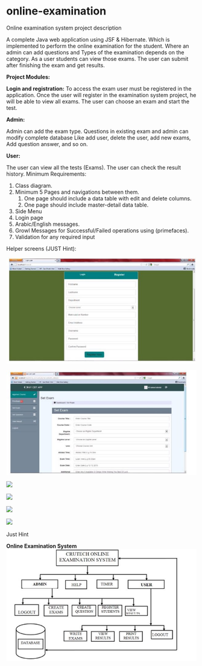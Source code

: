 # online-examination

Online examination system project description

A complete Java web application using JSF & Hibernate. Which is implemented to perform the online examination for the student. Where an admin can add questions and Types of the examination depends on the category. As a user students can view those exams. The user can submit after finishing the exam and get results. 

**Project Modules:** 

**Login and registration:** To access the exam user must be registered in the application. Once the user will register in the examination system project, he will be able to view all exams. The user can choose an exam and start the test. 

**Admin:** 

Admin can add the exam type. Questions in existing exam and admin can modify complete database Like add user, delete the user, add new exams, Add question answer, and so on. 

**User:** 

The user can view all the tests (Exams). The user can check the result history. Minimum Requirements: 

1. Class diagram. 
1. Minimum 5 Pages and navigations between them. 
   1. One page should include a data table with edit and delete columns. 
   1. One page should include master-detail data table. 
1. Side Menu 
1. Login page 
1. Arabic/English messages. 
1. Growl Messages for Successful/Failed operations using (primefaces). 
1. Validation for any required input 

Helper screens (JUST Hint): 

![](Aspose.Words.11370174-6f79-4551-a6c7-e31c4b6fcb3e.001.jpeg)

![](Aspose.Words.11370174-6f79-4551-a6c7-e31c4b6fcb3e.002.jpeg)

![](Aspose.Words.11370174-6f79-4551-a6c7-e31c4b6fcb3e.003.png)

![](Aspose.Words.11370174-6f79-4551-a6c7-e31c4b6fcb3e.004.png)

![](Aspose.Words.11370174-6f79-4551-a6c7-e31c4b6fcb3e.005.png)

![](Aspose.Words.11370174-6f79-4551-a6c7-e31c4b6fcb3e.006.png)

Just Hint 

**Online Examination System ![](Aspose.Words.11370174-6f79-4551-a6c7-e31c4b6fcb3e.007.jpeg)**
